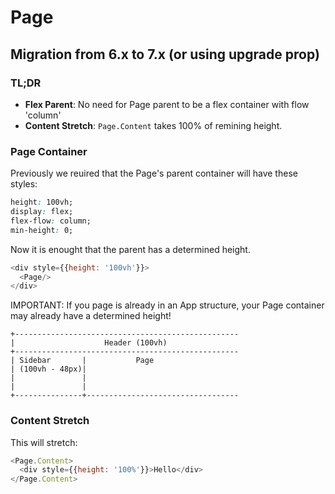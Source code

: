 # Page

## Migration from 6.x to 7.x (or using upgrade prop)

### TL;DR

- **Flex Parent**: No need for Page parent to be a flex container with flow 'column'
- **Content Stretch**: `Page.Content` takes 100% of remining height.

### Page Container

Previously we reuired that the Page's parent container will have these styles:

```css
height: 100vh;
display: flex;
flex-flow: column;
min-height: 0;
```

Now it is enought that the parent has a determined height.

```js
<div style={{height: '100vh'}}>
  <Page/>
</div>
```

IMPORTANT: If you page is already in an App structure, your Page container may already have a determined height!

```raw
+--------------------------------------------------
|                    Header (100vh)
+--------------------------------------------------
| Sidebar       |           Page
| (100vh - 48px)|
|               |
|               |
+---------------+----------------------------------
```

### Content Stretch

This will stretch:

```js
<Page.Content>
  <div style={{height: '100%'}}>Hello</div>
</Page.Content>

```
